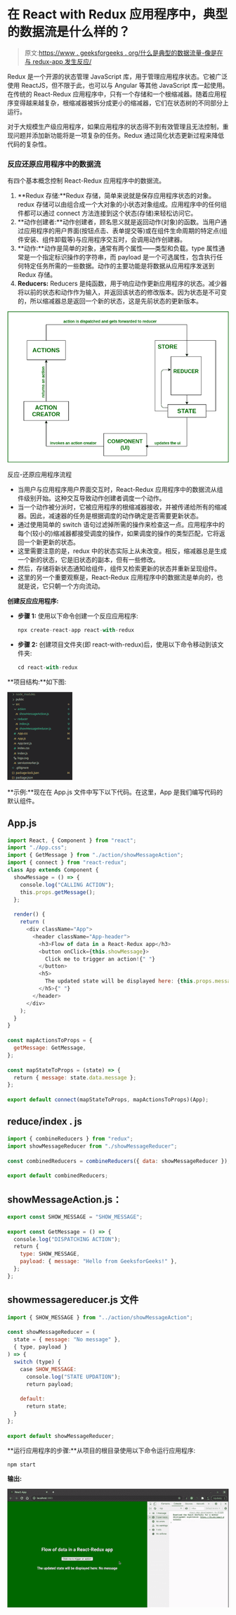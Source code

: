 # 在 React with Redux 应用程序中，典型的数据流是什么样的？

> 原文:[https://www . geeksforgeeks . org/什么是典型的数据流量-像是在与 redux-app 发生反应/](https://www.geeksforgeeks.org/whats-the-typical-flow-of-data-like-in-a-react-with-redux-app/)

Redux 是一个开源的状态管理 JavaScript 库，用于管理应用程序状态。它被广泛使用 ReactJS，但不限于此，也可以与 Angular 等其他 JavaScript 库一起使用。在传统的 React-Redux 应用程序中，只有一个存储和一个根缩减器。随着应用程序变得越来越复杂，根缩减器被拆分成更小的缩减器，它们在状态树的不同部分上运行。

对于大规模生产级应用程序，如果应用程序的状态得不到有效管理且无法控制，重现问题并添加新功能将是一项复杂的任务。Redux 通过简化状态更新过程来降低代码的复杂性。

### 反应还原应用程序中的数据流

有四个基本概念控制 React-Redux 应用程序中的数据流。

1.  **Redux 存储:**Redux 存储，简单来说就是保存应用程序状态的对象。redux 存储可以由组合成一个大对象的小状态对象组成。应用程序中的任何组件都可以通过 connect 方法连接到这个状态(存储)来轻松访问它。
2.  **动作创建者:**动作创建者，顾名思义就是返回动作(对象)的函数。当用户通过应用程序的用户界面(按钮点击、表单提交等)或在组件生命周期的特定点(组件安装、组件卸载等)与应用程序交互时，会调用动作创建器。
3.  **动作:**动作是简单的对象，通常有两个属性——类型和负载。type 属性通常是一个指定标识操作的字符串，而 payload 是一个可选属性，包含执行任何特定任务所需的一些数据。动作的主要功能是将数据从应用程序发送到 Redux 存储。
4.  **Reducers:** Reducers 是纯函数，用于响应动作更新应用程序的状态。减少器将以前的状态和动作作为输入，并返回该状态的修改版本。因为状态是不可变的，所以缩减器总是返回一个新的状态，这是先前状态的更新版本。

![](img/6570a675ba4acd3e7a761a3a5a565a55.png)

反应-还原应用程序流程

*   当用户与应用程序用户界面交互时，React-Redux 应用程序中的数据流从组件级别开始。这种交互导致动作创建者调度一个动作。
*   当一个动作被分派时，它被应用程序的根缩减器接收，并被传递给所有的缩减器。因此，减速器的任务是根据调度的动作确定是否需要更新状态。
*   通过使用简单的 switch 语句过滤掉所需的操作来检查这一点。应用程序中的每个(较小的)缩减器都接受调度的操作，如果调度的操作的类型匹配，它将返回一个新更新的状态。
*   这里需要注意的是，redux 中的状态实际上从未改变。相反，缩减器总是生成一个新的状态，它是旧状态的副本，但有一些修改。
*   然后，存储将新状态通知给组件，组件又检索更新的状态并重新呈现组件。
*   这里的另一个重要观察是，React-Redux 应用程序中的数据流是单向的，也就是说，它只朝一个方向流动。

**创建反应应用程序:**

*   **步骤 1:** 使用以下命令创建一个反应应用程序:

    ```jsx
    npx create-react-app react-with-redux
    ```

*   **步骤 2:** 创建项目文件夹(即 react-with-redux)后，使用以下命令移动到该文件夹:

    ```jsx
    cd react-with-redux
    ```

**项目结构:**如下图:

![](img/ca3380ecd3d19425f17e66c93ff26cb6.png)

**示例:**现在在 App.js 文件中写下以下代码。在这里，App 是我们编写代码的默认组件。

## App.js

```jsx
import React, { Component } from "react";
import "./App.css";
import { GetMessage } from "./action/showMessageAction";
import { connect } from "react-redux";
class App extends Component {
  showMessage = () => {
    console.log("CALLING ACTION");
    this.props.getMessage();
  };

  render() {
    return (
      <div className="App">
        <header className="App-header">
          <h3>Flow of data in a React-Redux app</h3>
          <button onClick={this.showMessage}>
            Click me to trigger an action!{" "}
          </button>
          <h5>
            The updated state will be displayed here: {this.props.message}
          </h5>{" "}
        </header>
      </div>
    );
  }
}

const mapActionsToProps = {
  getMessage: GetMessage,
};

const mapStateToProps = (state) => {
  return { message: state.data.message };
};

export default connect(mapStateToProps, mapActionsToProps)(App);
```

## reduce/index . js

```jsx
import { combineReducers } from "redux";
import showMessageReducer from "./showMessageReducer";

const combinedReducers = combineReducers({ data: showMessageReducer });

export default combinedReducers;
```

## showMessageAction.js：

```jsx
export const SHOW_MESSAGE = "SHOW_MESSAGE";

export const GetMessage = () => {
  console.log("DISPATCHING ACTION");
  return {
    type: SHOW_MESSAGE,
    payload: { message: "Hello from GeeksforGeeks!" },
  };
};
```

## showmessagereducer.js 文件

```jsx
import { SHOW_MESSAGE } from "../action/showMessageAction";

const showMessageReducer = (
  state = { message: "No message" },
  { type, payload }
) => {
  switch (type) {
    case SHOW_MESSAGE:
      console.log("STATE UPDATION");
      return payload;

    default:
      return state;
  }
};

export default showMessageReducer;
```

**运行应用程序的步骤:**从项目的根目录使用以下命令运行应用程序:

```jsx
npm start
```

**输出:**

![](img/4bfe52601c990123179b5b5663e94ef6.png)